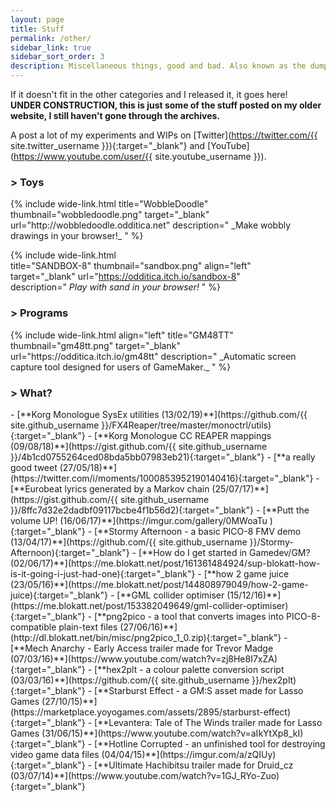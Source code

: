 ```yaml
---
layout: page
title: Stuff
permalink: /other/
sidebar_link: true
sidebar_sort_order: 3
description: Miscellaneous things, good and bad. Also known as the dumping grounds.
---
```

If it doesn't fit in the other categories and I released it, it goes here!   
**UNDER CONSTRUCTION, this is just some of the stuff posted on my older website, I still haven't gone through the archives.**

A post a lot of my experiments and WIPs on [Twitter](https://twitter.com/{{ site.twitter_username }}){:target="_blank"} and [YouTube](https://www.youtube.com/user/{{ site.youtube_username }}). 

<div class="subsection">
<h3 class="visual-title">&gt; Toys</h3>
{% include wide-link.html  
  title="WobbleDoodle"
  thumbnail="wobbledoodle.png"
  target="_blank"
  url="http://wobbledoodle.odditica.net"  
  description="
_Make wobbly drawings in your browser!_
  "
%} 

{% include wide-link.html  
  title="SANDBOX-8"
  thumbnail="sandbox.png"
  align="left"  
  target="_blank"
  url="https://odditica.itch.io/sandbox-8"  
  description="
_Play with sand in your browser!_
  "
%} 
</div>

<div class="subsection">
<h3 class="visual-title">&gt; Programs</h3>
{% include wide-link.html  
  align="left"  
  title="GM48TT"
  thumbnail="gm48tt.png"
  target="_blank"
  url="https://odditica.itch.io/gm48tt"  
  description="
_Automatic screen capture tool designed   
for users of GameMaker._
  "
%} 
</div>

<div class="subsection">
<h3 class="visual-title">&gt; What?</h3>
<div markdown="1">
- [**Korg Monologue SysEx utilities (13/02/19)**](https://github.com/{{ site.github_username }}/FX4Reaper/tree/master/monoctrl/utils){:target="_blank"}
- [**Korg Monologue CC REAPER mappings (09/08/18)**](https://gist.github.com/{{ site.github_username }}/4b1cd0755264ced08bda5bb07983eb21){:target="_blank"}
- [**a really good tweet (27/05/18)**](https://twitter.com/i/moments/1000853952190140416){:target="_blank"}
- [**Eurobeat lyrics generated by a Markov chain (25/07/17)**](https://gist.github.com/{{ site.github_username }}/8ffc7d32e2dadbf09117bcbe4f1b56d2){:target="_blank"}
- [**Putt the volume UP! (16/06/17)**](https://imgur.com/gallery/0MWoaTu
){:target="_blank"}
- [**Stormy Afternoon - a basic PICO-8 FMV demo (13/04/17)**](https://github.com/{{ site.github_username }}/Stormy-Afternoon){:target="_blank"}
- [**How do I get started in Gamedev/GM? (02/06/17)**](https://me.blokatt.net/post/161361484924/sup-blokatt-how-is-it-going-i-just-had-one){:target="_blank"}
- [**how 2 game juice (23/05/16)**](https://me.blokatt.net/post/144808979049/how-2-game-juice){:target="_blank"}
- [**GML collider optimiser (15/12/16)**](https://me.blokatt.net/post/153382049649/gml-collider-optimiser){:target="_blank"}
- [**png2pico - a tool that converts images into PICO-8-compatible plain-text files (27/06/16)**](http://dl.blokatt.net/bin/misc/png2pico_1_0.zip){:target="_blank"}
- [**Mech Anarchy - Early Access trailer made for Trevor Madge (07/03/16)**](https://www.youtube.com/watch?v=zj8He8I7xZA){:target="_blank"}
- [**hex2plt - a colour palette conversion script (03/03/16)**](https://github.com/{{ site.github_username }}/hex2plt){:target="_blank"}
- [**Starburst Effect - a GM:S asset made for Lasso Games (27/10/15)**](https://marketplace.yoyogames.com/assets/2895/starburst-effect){:target="_blank"}
- [**Levantera: Tale of The Winds trailer made for Lasso Games (31/06/15)**](https://www.youtube.com/watch?v=aIkYtXp8_kI){:target="_blank"}
- [**Hotline Corrupted - an unfinished tool for destroying video game data files (04/04/15)**](https://imgur.com/a/zQIUy){:target="_blank"}
- [**Ultimate Hachibitsu trailer made for Druid_cz (03/07/14)**](https://www.youtube.com/watch?v=1GJ_RYo-Zuo){:target="_blank"}
</div>
</div>

